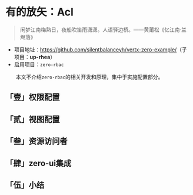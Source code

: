 # 有的放矢：Acl

>  闲梦江南梅熟日，夜船吹笛雨潇潇。人语驿边桥。——黄莆松《忆江南·兰烬落》

* 项目地址：<https://github.com/silentbalanceyh/vertx-zero-example/>（子项目：**up-rhea**）
* 启用项目：`zero-rbac`

&ensp;&ensp;&ensp;&ensp;本文不介绍`zero-rbac`的相关开发和原理，集中于实施配置部分。

## 「壹」权限配置



## 「贰」视图配置

## 「叁」资源访问者

## 「肆」zero-ui集成

## 「伍」小结